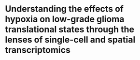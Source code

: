 # Understanding the effects of hypoxia on low-grade glioma translational states through the lenses of single-cell and spatial transcriptomics
